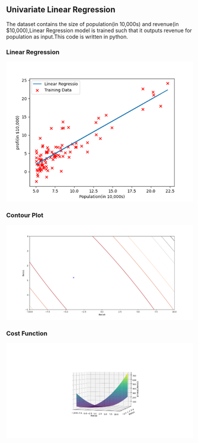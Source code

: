 
## Univariate Linear Regression

The dataset contains the size of population(in 10,000s) and revenue(in $10,000),Linear Regression model is trained such that it outputs revenue for population as input.This code is written in python.


### Linear Regression
![Linear Regression](Revenue-for-the-population/Linear_Regression_model.png?raw=true "Linear Regression Model")


### Contour Plot
![Contour Plot](Revenue-for-the-population/contour_plot.png?raw=true "Contour plot")

### Cost Function
![Cost function](Revenue-for-the-population/cost_function.png?raw=true "Cost Function")





